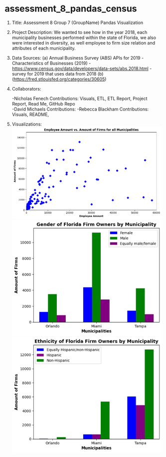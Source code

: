 # assessment_8_pandas_census
1. Title: Assessment 8 Group 7 (GroupName) Pandas Visualization

2. Project Description:
We wanted to see how in the year 2018, each municipality businesses performed within the state of Florida, we also were interested in diversity, as well employee to firm size relation and attributes of each municipality.

3. Data Sources:
	(a) Annual Business Survey (ABS) APIs for 2019 
		-Characteristics of Businesses (2019) 
		-https://www.census.gov/data/developers/data-sets/abs.2018.html
		-survey for 2019 that uses data from 2018
	(b) (https://fred.stlouisfed.org/categories/30605)


4. Collaborators:

	-Nicholas Fenech Contributions: Visuals, ETL, ETL Report, Project Report, Read Me, GitHub Repo  
	-David Michaels Contributions:
	-Rebecca Blackham Contributions: Visuals, README, 

5. Visualizations:
	![Scatter Plot](Images/f2c78b31-6ea9-48b9-b6b4-c4f8ea884ab3.png)
	![Bar Graph](Images/2bb47d3c-403e-4e56-a523-2a4b8c1a2836.png)
	![Bar Graph](Images/e69f6960-4e04-43be-a7c3-69cf984bdf97.png)

